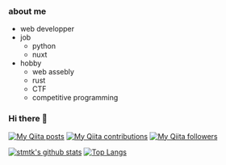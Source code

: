 ### about me 
- web developper
- job
  - python
  - nuxt
- hobby
  - web assebly
  - rust
  - CTF
  - competitive programming

### Hi there 👋

[![My Qiita posts](https://qiita-badge.apiapi.app/s/sizumita/posts.svg)](http://qiita.com/stmtk)
[![My Qiita contributions](https://qiita-badge.apiapi.app/s/sizumita/contributions.svg)](http://qiita.com/stmtk)
[![My Qiita followers](https://qiita-badge.apiapi.app/s/sizumita/followers.svg)](http://qiita.com/stmtk)

[![stmtk's github stats](https://github-readme-stats.vercel.app/api?username=stmtk1)](https://github.com/anuraghazra/github-readme-stats)
[![Top Langs](https://github-readme-stats.vercel.app/api/top-langs/?username=stmtk1)](https://github.com/anuraghazra/github-readme-stats)

